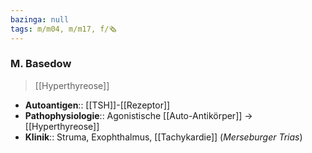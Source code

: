 ```yaml
---
bazinga: null
tags: m/m04, m/m17, f/🗞️
---
```

### M. Basedow 
> [[Hyperthyreose]]
- **Autoantigen**:: [[TSH]]-[[Rezeptor]]
- **Pathophysiologie**:: Agonistische [[Auto-Antikörper]] → [[Hyperthyreose]]
- **Klinik**:: Struma, Exophthalmus, [[Tachykardie]] (*Merseburger Trias*)